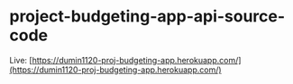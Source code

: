 # project-budgeting-app-api-source-code

Live: [https://dumin1120-proj-budgeting-app.herokuapp.com/](https://dumin1120-proj-budgeting-app.herokuapp.com/)